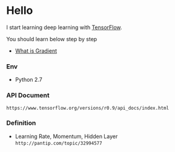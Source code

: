 # Hello
I start learning deep learning with [TensorFlow](https://www.tensorflow.org/).

You should learn below step by step

 - [What is Gradient](http://tupleblog.github.io/gradient-descent-part1/)
 

### Env
  - Python 2.7

### API Document
`https://www.tensorflow.org/versions/r0.9/api_docs/index.html`

### Definition
  - Learning Rate, Momentum, Hidden Layer `http://pantip.com/topic/32994577`
